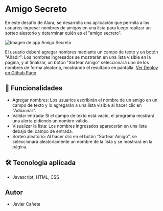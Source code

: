 # Amigo Secreto

En este desafío de Alura, se desarrolla una aplicación que permita a los usuarios ingresar nombres de amigos en una lista para luego realizar un sorteo aleatorio y determinar quién es el "amigo secreto".

<image src="/assets/capturaAmigoSecreto.png" alt="Imagen de app Amigo Secreto">

El usuario deberá agregar nombres mediante un campo de texto y un botón "Añadir". Los nombres ingresados se mostrarán en una lista visible en la página, y al finalizar, un botón "Sortear Amigo" seleccionará uno de los nombres de forma aleatoria, mostrando el resultado en pantalla.
<a href="https://jotadc.github.io/amigo-secreto/">Ver Deploy en Github Page</a>

## 🚀 Funcionalidades

- Agregar nombres: Los usuarios escribirán el nombre de un amigo en un campo de texto y lo agregarán a una lista visible al hacer clic en "Adicionar".
- Validar entrada: Si el campo de texto está vacío, el programa mostrará una alerta pidiendo un nombre válido.
- Visualizar la lista: Los nombres ingresados aparecerán en una lista debajo del campo de entrada.
- Sorteo aleatorio: Al hacer clic en el botón "Sortear Amigo", se seleccionará aleatoriamente un nombre de la lista y se mostrará en la página.

## 🛠 Tecnologia aplicada

- Javascript, HTML, CSS

## Autor

- Javier Cañete
